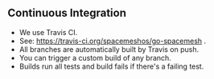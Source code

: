 ## Continuous Integration

- We use Travis CI. 
- See: https://travis-ci.org/spacemeshos/go-spacemesh .
- All branches are automatically built by Travis on push.
- You can trigger a custom build of any branch.
- Builds run all tests and build fails if there's a failing test.
